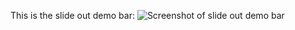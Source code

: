 This is the slide out demo bar: 
![Screenshot of slide out demo bar](https://i.ibb.co/sRzfwKK/Screenshot-2022-04-07-at-10-52-18.png "slide out demo bar")
